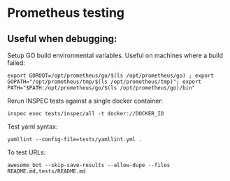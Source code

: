 # Prometheus testing
## Useful when debugging:

Setup GO build environmental variables. Useful on machines where a build failed:

    export GOROOT=/opt/prometheus/go/$(ls /opt/prometheus/go) ; export GOPATH="/opt/prometheus/tmp/$(ls /opt/prometheus/tmp)"; export PATH="$PATH:/opt/prometheus/go/$(ls /opt/prometheus/go)/bin"

Rerun INSPEC tests against a single docker container:

    inspec exec tests/inspec/all -t docker://DOCKER_ID

Test yaml syntax:

    yamllint --config-file=tests/yamllint.yml .

To test URLs:

    awesome_bot --skip-save-results --allow-dupe --files README.md,tests/README.md
